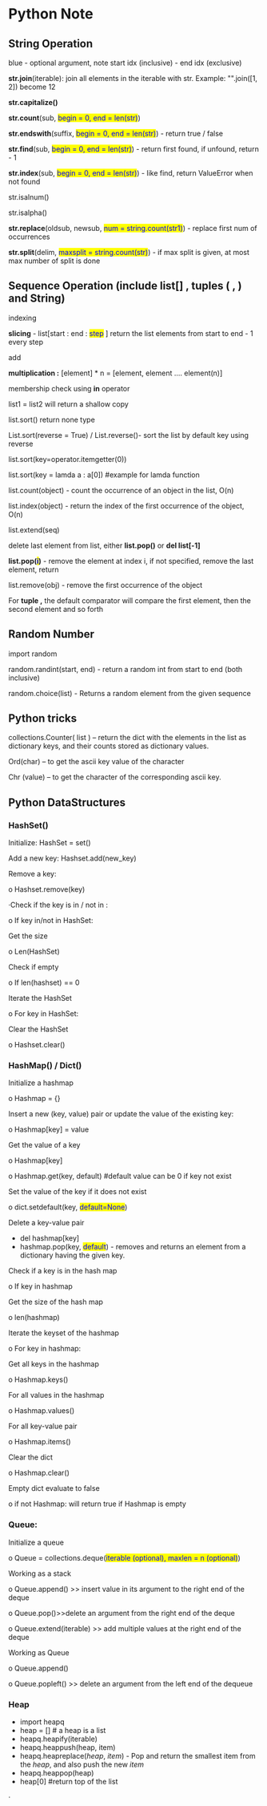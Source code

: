 # Python Note

## String Operation

blue - optional argument, note start idx (inclusive) - end idx (exclusive)

**str.join**(iterable): join all elements in the iterable with str. Example: "".join(\[1, 2]) become 12

**str.capitalize()**

**str.count**(sub, <mark style="color:blue;">begin = 0, end = len(str)</mark>)

**str.endswith**(suffix, <mark style="color:blue;">begin = 0, end = len(str)</mark>) - return true / false

**str.find**(sub, <mark style="color:blue;">begin = 0, end = len(str)</mark>) - return first found, if unfound, return - 1

**str.index**(sub,  <mark style="color:blue;">begin = 0, end = len(str)</mark>) - like find, return ValueError when not found

str.isalnum()

str.isalpha()

**str.replace**(oldsub, newsub, <mark style="color:blue;">num = string.count(str1)</mark>) - replace first num of occurrences

**str.split**(delim, <mark style="color:blue;">maxsplit = string.count(str)</mark>) - if max split is given, at most max number of split is done

## Sequence Operation (include list\[] , tuples ( , ) and String)

indexing

**slicing** - list\[start : end  : <mark style="color:blue;">step</mark> ] return the list elements from start to end - 1 every step

add

**multiplication :** \[element] \* n = \[element, element .... element(n)]

membership check using **in** operator

list1 = list2 will return a shallow copy&#x20;

list.sort() return none type

List.sort(reverse = True) / List.reverse()- sort the list by default key using reverse

list.sort(key=operator.itemgetter(0))&#x20;

list.sort(key = lamda a : a\[0])   #example for lamda function

list.count(object) - count the occurrence of an object in the list, O(n)

list.index(object) - return the index of the first occurrence of the object, O(n)

list.extend(seq)&#x20;

delete last element from list, either **list.pop()** or **del list\[-1]**

&#x20;**list.pop(**<mark style="color:blue;">**i**</mark>**)** - remove the element at index i, if not specified, remove the last element, return

list.remove(obj) - remove the first occurrence of the object

For **tuple ,** the default comparator will compare the first element, then the second element and so forth

## Random Number

import random

random.randint(start, end) - return a random int from start to end (both inclusive)

random.choice(list) - Returns a random element from the given sequence

## Python tricks

collections.Counter( list ) – return the dict with the elements in the list as dictionary keys, and their counts stored as dictionary values.

Ord(char) – to get the ascii key value of the character

Chr (value) – to get the character of the corresponding ascii key.

## Python DataStructures

### HashSet()

Initialize: HashSet = set()

Add a new key: Hashset.add(new\_key)

Remove a key:

o   Hashset.remove(key)

·Check if the key is in / not in :

o   If key in/not in HashSet:

Get the size

o   Len(HashSet)

Check if empty

o   If len(hashset) == 0

Iterate the HashSet

o   For key in HashSet:

Clear the HashSet

o   Hashset.clear()

### HashMap() / Dict()

Initialize a hashmap

o   Hashmap = {}

Insert a new (key, value) pair or update the value of the existing key:

o   Hashmap\[key] = value

Get the value of a key

o   Hashmap\[key]

o   Hashmap.get(key, default)     #default value can be 0 if key not exist

Set the value of the key if it does not exist

o   dict.setdefault(key, <mark style="color:blue;">default=None</mark>)

Delete a key-value pair

* del hashmap\[key]
* hashmap.pop(key, <mark style="color:blue;">default</mark>) - removes and returns an element from a dictionary having the given key.

Check if a key is in the hash map

o   If key in hashmap

Get the size of the hash map

o   len(hashmap)

Iterate the keyset of the hashmap

o   For key in hashmap:

Get all keys in the hashmap

o Hashmap.keys()

For all values in the hashmap

o   Hashmap.values()

For all key-value pair

o   Hashmap.items()

Clear the dict

o   Hashmap.clear()

Empty dict evaluate to false

o   if not Hashmap: will return true if Hashmap is empty

### Queue:

Initialize a queue

o   Queue = collections.deque(<mark style="color:blue;">iterable (optional), maxlen = n (optional)</mark>)

Working as a stack

o   Queue.append() >> insert value in its argument to the right end of the deque

o   Queue.pop()>>delete an argument from the right end of the deque

o   Queue.extend(iterable) >> add multiple values at the right end of the deque

Working as Queue

o   Queue.append()

o   Queue.popleft() >> delete an argument from the left end of the dequeue

### Heap

* import heapq
* heap = \[]   # a heap is a list
* heapq.heapify(iterable)
* heapq.heappush(heap, item)
* heapq.heapreplace(_heap_, _item_) - Pop and return the smallest item from the _heap_, and also push the new _item_
* heapq.heappop(heap)
* heap\[0]  #return top of the list



·      &#x20;
